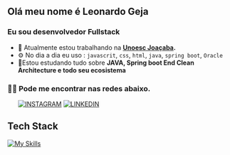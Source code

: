 

## Olá meu nome é Leonardo Geja
### Eu sou desenvolvedor Fullstack

- 🏢 Atualmente estou trabalhando na **[Unoesc Joaçaba](https://www.unoesc.edu.br/).**
- ⚙️ No dia a dia eu uso : `javascrit`, `css`, `html`, `java`, `spring boot`, `Oracle`
- 🌱Estou estudando tudo sobre  **JAVA, Spring boot End  Clean Architecture e todo seu ecosistema**

### 🤝🏻 Pode me encontrar nas redes abaixo.
&nbsp; &nbsp; &nbsp;
[![INSTAGRAM](https://img.shields.io/badge/Instagram-black?style=for-the-badge&logo=instagram)](https://www.instagram.com/leonardo_geja)
[![LINKEDIN](https://img.shields.io/badge/Linkedin-black?style=for-the-badge&logo=linkedin)](https://www.linkedin.com/in/leonardogeja/)

## Tech Stack
[![My Skills](https://skillicons.dev/icons?i=js,html,css,scss,react,typescript,laravel,php,java,spring,maven,mysql,postgres,idea,vscode)](https://skillicons.dev)
